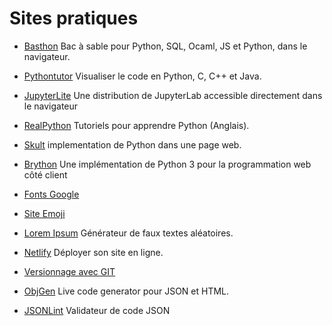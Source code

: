 # Sites pratiques

- [Basthon](https://basthon.fr/) Bac à sable pour Python, SQL, Ocaml, JS et Python, dans le navigateur.

- [Pythontutor](https://pythontutor.com/visualize.html#mode=edit) Visualiser le code en Python, C, C++ et Java.

- [JupyterLite](https://jupyterlite.github.io/demo/lab/index.html)  Une distribution de JupyterLab accessible directement dans le navigateur

- [RealPython](https://realpython.com/) Tutoriels pour apprendre Python (Anglais).

- [Skult](http://skulpt.org/) implementation de Python dans une page web.

- [Brython](https://brython.info/index.html) Une implémentation de Python 3 pour la programmation web côté client

- [Fonts Google](https://fonts.google.com/) 

- [Site Emoji](https://www.copyandpasteemoji.com/)

- [Lorem Ipsum](https://www.faux-texte.com/) Générateur de faux textes aléatoires.

- [Netlify](https://www.netlify.com/) Déployer son site en ligne.


- [Versionnage avec GIT](http://www.silanus.fr/nsi/premiere/git/git.html)


- [ObjGen](https://beta5.objgen.com/)  Live code generator pour JSON et HTML.


- [JSONLint](https://jsonlint.com/) Validateur de code JSON




